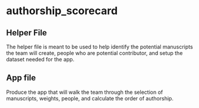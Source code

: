 # authorship_scorecard

## Helper File
The helper file is meant to be used to help identify the potential manuscripts the team will create, people who are potential contributor,
and setup the dataset needed for the app.

## App file
Produce the app that will walk the team through the selection of manuscripts, weights, people, and calculate the order of authorship.
